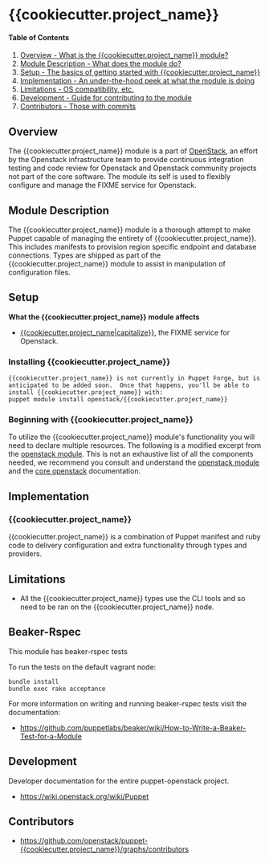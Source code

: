 {{cookiecutter.project_name}}
=======

#### Table of Contents

1. [Overview - What is the {{cookiecutter.project_name}} module?](#overview)
2. [Module Description - What does the module do?](#module-description)
3. [Setup - The basics of getting started with {{cookiecutter.project_name}}](#setup)
4. [Implementation - An under-the-hood peek at what the module is doing](#implementation)
5. [Limitations - OS compatibility, etc.](#limitations)
6. [Development - Guide for contributing to the module](#development)
7. [Contributors - Those with commits](#contributors)

Overview
--------

The {{cookiecutter.project_name}} module is a part of [OpenStack](https://github.com/openstack), an effort by the Openstack infrastructure team to provide continuous integration testing and code review for Openstack and Openstack community projects not part of the core software.  The module its self is used to flexibly configure and manage the FIXME service for Openstack.

Module Description
------------------

The {{cookiecutter.project_name}} module is a thorough attempt to make Puppet capable of managing the entirety of {{cookiecutter.project_name}}.  This includes manifests to provision region specific endpoint and database connections.  Types are shipped as part of the {{cookiecutter.project_name}} module to assist in manipulation of configuration files.

Setup
-----

**What the {{cookiecutter.project_name}} module affects**

* [{{cookiecutter.project_name|capitalize}}](https://wiki.openstack.org/wiki/{{cookiecutter.project_name|capitalize}}), the FIXME service for Openstack.

### Installing {{cookiecutter.project_name}}

    {{cookiecutter.project_name}} is not currently in Puppet Forge, but is anticipated to be added soon.  Once that happens, you'll be able to install {{cookiecutter.project_name}} with:
    puppet module install openstack/{{cookiecutter.project_name}}

### Beginning with {{cookiecutter.project_name}}

To utilize the {{cookiecutter.project_name}} module's functionality you will need to declare multiple resources.  The following is a modified excerpt from the [openstack module](https://github.com/stackfoge/puppet-openstack).  This is not an exhaustive list of all the components needed, we recommend you consult and understand the [openstack module](https://github.com/stackforge/puppet-openstack) and the [core openstack](http://docs.openstack.org) documentation.

Implementation
--------------

### {{cookiecutter.project_name}}

{{cookiecutter.project_name}} is a combination of Puppet manifest and ruby code to delivery configuration and extra functionality through types and providers.

Limitations
------------

* All the {{cookiecutter.project_name}} types use the CLI tools and so need to be ran on the {{cookiecutter.project_name}} node.

Beaker-Rspec
------------

This module has beaker-rspec tests

To run the tests on the default vagrant node:

```shell
bundle install
bundle exec rake acceptance
```

For more information on writing and running beaker-rspec tests visit the documentation:

* https://github.com/puppetlabs/beaker/wiki/How-to-Write-a-Beaker-Test-for-a-Module

Development
-----------

Developer documentation for the entire puppet-openstack project.

* https://wiki.openstack.org/wiki/Puppet

Contributors
------------

* https://github.com/openstack/puppet-{{cookiecutter.project_name}}/graphs/contributors
